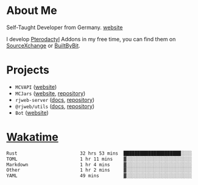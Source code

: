 # About Me

Self-Taught Developer from Germany. [website](https://rjansen.dev)

I develop [Pterodactyl](https://pterodactyl.io) Addons in my free time, you can find
them on [SourceXchange](https://www.sourcexchange.net/teams/356/profile) or [BuiltByBit](https://builtbybit.com/search/3078009).

# Projects

- `MCVAPI` ([website](https://versions.mcjars.app))
- `MCJars` ([website](https://mcjars.app), [repository](https://github.com/0x7d8/mcjar))
- `rjweb-server` ([docs](https://server.rjweb.dev), [repository](https://github.com/0x7d8/NPM_WEB-SERVER))
- `@rjweb/utils` ([docs](https://utils.rjweb.dev), [repository](https://github.com/0x7d8/rjweb-utils))
- `Bot` ([website](https://bot.rjns.dev))

# [Wakatime](https://wakatime.com/@0x7d8)

<!--START_SECTION:waka-->

```txt
Rust                       32 hrs 53 mins  █████████████████████░░░░   84.07 %
TOML                       1 hr 11 mins    ▓░░░░░░░░░░░░░░░░░░░░░░░░   03.04 %
Markdown                   1 hr 4 mins     ▓░░░░░░░░░░░░░░░░░░░░░░░░   02.76 %
Other                      1 hr 2 mins     ▓░░░░░░░░░░░░░░░░░░░░░░░░   02.65 %
YAML                       49 mins         ▓░░░░░░░░░░░░░░░░░░░░░░░░   02.11 %
```

<!--END_SECTION:waka-->
